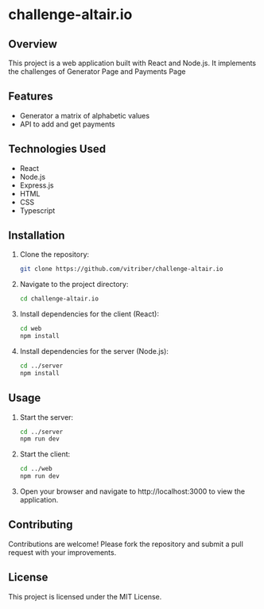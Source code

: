 # challenge-altair.io

## Overview
This project is a web application built with React and Node.js. It implements the challenges of Generator Page and
Payments Page

## Features
- Generator a matrix of alphabetic values
- API to add and get payments

## Technologies Used
- React
- Node.js
- Express.js
- HTML
- CSS
- Typescript

## Installation
1. Clone the repository:
   ```bash
   git clone https://github.com/vitriber/challenge-altair.io

2. Navigate to the project directory:
    ```bash
    cd challenge-altair.io

3. Install dependencies for the client (React):
    ```bash
    cd web
    npm install

4. Install dependencies for the server (Node.js):
    ```bash
    cd ../server
    npm install

## Usage

1. Start the server:
    ```bash
    cd ../server
    npm run dev

2. Start the client:
    ```bash
    cd ../web
    npm run dev

3. Open your browser and navigate to http://localhost:3000 to view the application.

## Contributing
Contributions are welcome! Please fork the repository and submit a pull request with your improvements.

## License
This project is licensed under the MIT License.
